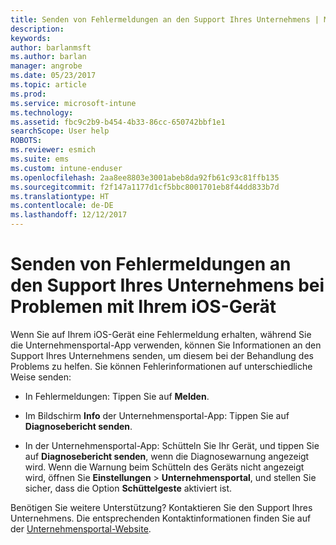```yaml
---
title: Senden von Fehlermeldungen an den Support Ihres Unternehmens | Microsoft-Dokumentation
description: 
keywords: 
author: barlanmsft
ms.author: barlan
manager: angrobe
ms.date: 05/23/2017
ms.topic: article
ms.prod: 
ms.service: microsoft-intune
ms.technology: 
ms.assetid: fbc9c2b9-b454-4b33-86cc-650742bbf1e1
searchScope: User help
ROBOTS: 
ms.reviewer: esmich
ms.suite: ems
ms.custom: intune-enduser
ms.openlocfilehash: 2aa8ee8803e3001abeb8da92fb61c93c81ffb135
ms.sourcegitcommit: f2f147a1177d1cf5bbc8001701eb8f44dd833b7d
ms.translationtype: HT
ms.contentlocale: de-DE
ms.lasthandoff: 12/12/2017
---
```

# <a name="send-errors-to-your-company-support-for-issues-with-your-ios-device"></a>Senden von Fehlermeldungen an den Support Ihres Unternehmens bei Problemen mit Ihrem iOS-Gerät

Wenn Sie auf Ihrem iOS-Gerät eine Fehlermeldung erhalten, während Sie die Unternehmensportal-App verwenden, können Sie Informationen an den Support Ihres Unternehmens senden, um diesem bei der Behandlung des Problems zu helfen. Sie können Fehlerinformationen auf unterschiedliche Weise senden:

-   In Fehlermeldungen: Tippen Sie auf **Melden**.

-   Im Bildschirm **Info** der Unternehmensportal-App: Tippen Sie auf **Diagnosebericht senden**.

-   In der Unternehmensportal-App: Schütteln Sie Ihr Gerät, und tippen Sie auf **Diagnosebericht senden**, wenn die Diagnosewarnung angezeigt wird. Wenn die Warnung beim Schütteln des Geräts nicht angezeigt wird, öffnen Sie **Einstellungen** > **Unternehmensportal**, und stellen Sie sicher, dass die Option **Schüttelgeste** aktiviert ist.

Benötigen Sie weitere Unterstützung? Kontaktieren Sie den Support Ihres Unternehmens. Die entsprechenden Kontaktinformationen finden Sie auf der [Unternehmensportal-Website](https://portal.manage.microsoft.com#HelpDeskDialog).
